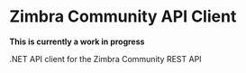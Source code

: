 Zimbra Community API Client
===========================

**This is currently a work in progress**

.NET API client for the Zimbra Community REST API
